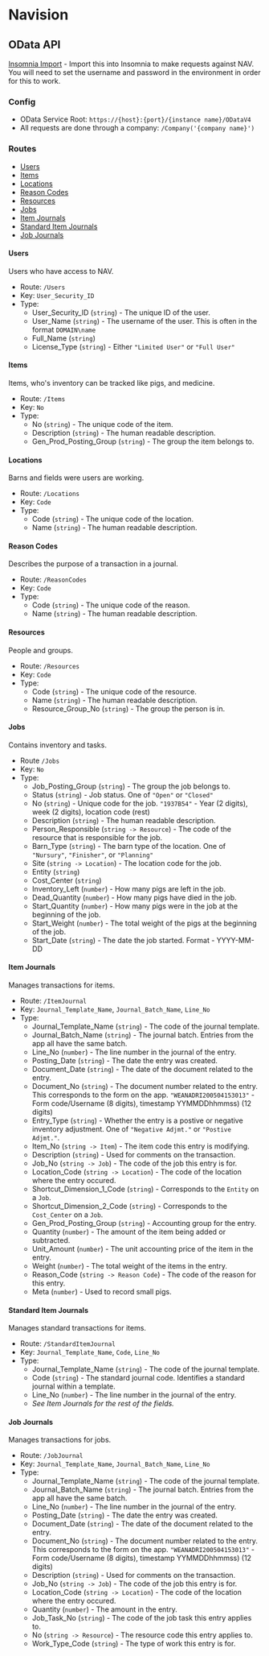 # Navision

## OData API
[Insomnia Import](./insomnia.json) - Import this into Insomnia to make requests against NAV. You will need to set the username and password in the environment in order for this to work.

### Config
* OData Service Root: `https://{host}:{port}/{instance name}/ODataV4`
* All requests are done through a company: `/Company('{company name}')`

### Routes
* [Users](#users)
* [Items](#items)
* [Locations](#locations)
* [Reason Codes](#reason-codes)
* [Resources](#resources)
* [Jobs](#jobs)
* [Item Journals](#item-journals)
* [Standard Item Journals](#standard-item-journals)
* [Job Journals](#job-journals)

#### Users
Users who have access to NAV.
* Route: `/Users`
* Key: `User_Security_ID`
* Type:
  * User_Security_ID (`string`) - The unique ID of the user.
  * User_Name (`string`) - The username of the user. This is often in the format `DOMAIN\name`
  * Full_Name (`string`)
  * License_Type (`string`) - Either `"Limited User"` or `"Full User"`

#### Items
Items, who's inventory can be tracked like pigs, and medicine.
* Route: `/Items`
* Key: `No`
* Type:
  * No (`string`) - The unique code of the item.
  * Description (`string`) - The human readable description.
  * Gen_Prod_Posting_Group (`string`) - The group the item belongs to.

#### Locations
Barns and fields were users are working.
* Route: `/Locations`
* Key: `Code`
* Type:
  * Code (`string`) - The unique code of the location.
  * Name (`string`) - The human readable description.

#### Reason Codes
Describes the purpose of a transaction in a journal.
* Route: `/ReasonCodes`
* Key: `Code`
* Type:
  * Code (`string`) - The unique code of the reason.
  * Name (`string`) - The human readable description.

#### Resources
People and groups.
* Route: `/Resources`
* Key: `Code`
* Type:
  * Code (`string`) - The unique code of the resource.
  * Name (`string`) - The human readable description.
  * Resource_Group_No (`string`) - The group the person is in.

#### Jobs
Contains inventory and tasks.
* Route `/Jobs`
* Key: `No`
* Type:
  * Job_Posting_Group (`string`) - The group the job belongs to.
  * Status (`string`) - Job status. One of `"Open"` or `"Closed"`
  * No (`string`) - Unique code for the job. `"1937B54"` - Year (2 digits), week (2 digits), location code (rest)
  * Description (`string`) - The human readable description.
  * Person_Responsible (`string -> Resource`) - The code of the resource that is responsible for the job.
  * Barn_Type (`string`) - The barn type of the location. One of `"Nursury"`, `"Finisher"`, or `"Planning"`
  * Site (`string -> Location`) - The location code for the job.
  * Entity (`string`)
  * Cost_Center (`string`)
  * Inventory_Left (`number`) - How many pigs are left in the job.
  * Dead_Quantity (`number`) - How many pigs have died in the job.
  * Start_Quantity (`number`) - How many pigs were in the job at the beginning of the job.
  * Start_Weight (`number`) - The total weight of the pigs at the beginning of the job.
  * Start_Date (`string`) - The date the job started. Format - YYYY-MM-DD

#### Item Journals
Manages transactions for items.
* Route: `/ItemJournal`
* Key: `Journal_Template_Name`, `Journal_Batch_Name`, `Line_No`
* Type:
  * Journal_Template_Name (`string`) - The code of the journal template.
  * Journal_Batch_Name (`string`) - The journal batch. Entries from the app all have the same batch.
  * Line_No (`number`) - The line number in the journal of the entry.
  * Posting_Date (`string`) - The date the entry was created.
  * Document_Date (`string`) - The date of the document related to the entry.
  * Document_No (`string`) - The document number related to the entry. This corresponds to the form on the app. `"WEANADRI200504153013"` - Form code/Username (8 digits), timestamp YYMMDDhhmmss) (12 digits)
  * Entry_Type (`string`) - Whether the entry is a postive or negative inventory adjustment. One of `"Negative Adjmt."` or `"Postive Adjmt."`.
  * Item_No (`string -> Item`) - The item code this entry is modifying.
  * Description (`string`) - Used for comments on the transaction.
  * Job_No (`string -> Job`) - The code of the job this entry is for.
  * Location_Code (`string -> Location`) - The code of the location where the entry occured.
  * Shortcut_Dimension_1_Code (`string`) - Corresponds to the `Entity` on a `Job`.
  * Shortcut_Dimension_2_Code (`string`) - Corresponds to the `Cost_Center` on a `Job`.
  * Gen_Prod_Posting_Group (`string`) - Accounting group for the entry.
  * Quantity (`number`) - The amount of the item being added or subtracted.
  * Unit_Amount (`number`) - The unit accounting price of the item in the entry.
  * Weight (`number`) - The total weight of the items in the entry.
  * Reason_Code (`string -> Reason Code`) - The code of the reason for this entry.
  * Meta (`number`) - Used to record small pigs.

#### Standard Item Journals
Manages standard transactions for items.
* Route: `/StandardItemJournal`
* Key: `Journal_Template_Name`, `Code`, `Line_No`
* Type:
  * Journal_Template_Name (`string`) - The code of the journal template.
  * Code (`string`) - The standard journal code. Identifies a standard journal within a template.
  * Line_No (`number`) - The line number in the journal of the entry.
  * *See Item Journals for the rest of the fields.*

#### Job Journals
Manages transactions for jobs.
* Route: `/JobJournal`
* Key: `Journal_Template_Name`, `Journal_Batch_Name`, `Line_No`
* Type:
  * Journal_Template_Name (`string`) - The code of the journal template.
  * Journal_Batch_Name (`string`) - The journal batch. Entries from the app all have the same batch.
  * Line_No (`number`) - The line number in the journal of the entry.
  * Posting_Date (`string`) - The date the entry was created.
  * Document_Date (`string`) - The date of the document related to the entry.
  * Document_No (`string`) - The document number related to the entry. This corresponds to the form on the app. `"WEANADRI200504153013"` - Form code/Username (8 digits), timestamp YYMMDDhhmmss) (12 digits)
  * Description (`string`) - Used for comments on the transaction.
  * Job_No (`string -> Job`) - The code of the job this entry is for.
  * Location_Code (`string -> Location`) - The code of the location where the entry occured.
  * Quantity (`number`) - The amount in the entry.
  * Job_Task_No (`string`) - The code of the job task this entry applies to.
  * No (`string -> Resource`) - The resource code this entry applies to.
  * Work_Type_Code (`string`) - The type of work this entry is for.